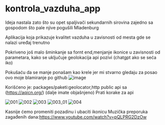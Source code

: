 # kontrola_vazduha_app
Ideja nastala zato što su opet spaljivači sekundarnih sirovina zajedno sa gospodom što pale njive pogušili Mladenburg

Aplikacija koja prikazuje kvalitet vazduha u zavisnosti od mesta gde se nalazi uređaj trenutno

Pokriveno još malo šminkanje sa fornt end,menjanje ikonice u zavisnosti od parametara, kako se uključuje geolokacija
api pozivi (chatgpt ako se seća iko)

Pokušaću da se manje ponašam kao krele jer mi stvarno gledaju za posao ovo moje blamiranje po github
![image](https://github.com/DjordjeSaric493/kontrola_vazduha_app/assets/57573848/247823db-d807-4953-a5bc-2cb3b527327f)

Korišćeno je: 
packages/paketi:geolocator,http 
public api sa (https://aqicn.org/) (dalje imate objašnjeno)
Prati korake za api 

![001](https://github.com/DjordjeSaric493/kontrola_vazduha_app/assets/57573848/d571fd50-78d6-4cb9-a97d-28662d6d3526)
![002](https://github.com/DjordjeSaric493/kontrola_vazduha_app/assets/57573848/df3baa01-bafa-4e82-9d76-3c541a149eb8)
![003](https://github.com/DjordjeSaric493/kontrola_vazduha_app/assets/57573848/5eb9de12-7b53-4141-97af-dd84d36d0ab8)
![003_01](https://github.com/DjordjeSaric493/kontrola_vazduha_app/assets/57573848/4d47aaff-8747-4d76-abd6-d361c3fd1984)
![004](https://github.com/DjordjeSaric493/kontrola_vazduha_app/assets/57573848/9f2e2566-0628-480e-ad96-7e06b8753fbf)

Kasnije ćemo promeniti pozadinu i ubaciti ikonicu 
Muzička preporuka zagađenih dana:https://www.youtube.com/watch?v=pQLPRG2DzOw

